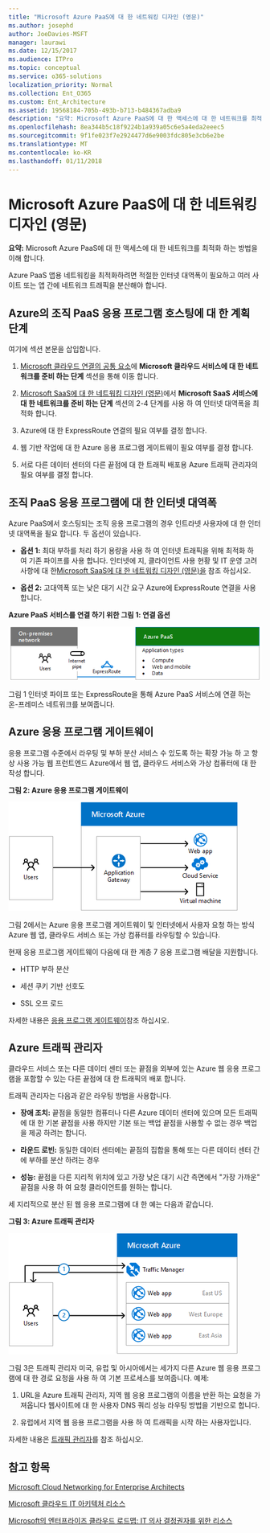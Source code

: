 ```yaml
---
title: "Microsoft Azure PaaS에 대 한 네트워킹 디자인 (영문)"
ms.author: josephd
author: JoeDavies-MSFT
manager: laurawi
ms.date: 12/15/2017
ms.audience: ITPro
ms.topic: conceptual
ms.service: o365-solutions
localization_priority: Normal
ms.collection: Ent_O365
ms.custom: Ent_Architecture
ms.assetid: 19568184-705b-493b-b713-b484367adba9
description: "요약: Microsoft Azure PaaS에 대 한 액세스에 대 한 네트워크를 최적화 하는 방법을 이해 합니다."
ms.openlocfilehash: 8ea344b5c18f9224b1a939a05c6e5a4eda2eeec5
ms.sourcegitcommit: 9f1fe023f7e2924477d6e9003fdc805e3cb6e2be
ms.translationtype: MT
ms.contentlocale: ko-KR
ms.lasthandoff: 01/11/2018
---
```

# <a name="designing-networking-for-microsoft-azure-paas"></a>Microsoft Azure PaaS에 대 한 네트워킹 디자인 (영문)

 **요약:** Microsoft Azure PaaS에 대 한 액세스에 대 한 네트워크를 최적화 하는 방법을 이해 합니다.
  
Azure PaaS 앱용 네트워킹을 최적화하려면 적절한 인터넷 대역폭이 필요하고 여러 사이트 또는 앱 간에 네트워크 트래픽을 분산해야 합니다.
  
## <a name="planning-steps-for-hosting-organization-paas-applications-in-azure"></a>Azure의 조직 PaaS 응용 프로그램 호스팅에 대 한 계획 단계

여기에 섹션 본문을 삽입합니다.
  
1. [Microsoft 클라우드 연결의 공통 요소](common-elements-of-microsoft-cloud-connectivity.md)에 **Microsoft 클라우드 서비스에 대 한 네트워크를 준비 하는 단계** 섹션을 통해 이동 합니다.
    
2. [Microsoft SaaS에 대 한 네트워킹 디자인 (영문)](designing-networking-for-microsoft-saas.md)에서 **Microsoft SaaS 서비스에 대 한 네트워크를 준비 하는 단계** 섹션의 2-4 단계를 사용 하 여 인터넷 대역폭을 최적화 합니다.
    
3. Azure에 대 한 ExpressRoute 연결의 필요 여부를 결정 합니다.
    
4. 웹 기반 작업에 대 한 Azure 응용 프로그램 게이트웨이 필요 여부를 결정 합니다.
    
5. 서로 다른 데이터 센터의 다른 끝점에 대 한 트래픽 배포용 Azure 트래픽 관리자의 필요 여부를 결정 합니다.
    
## <a name="internet-bandwidth-for-organization-paas-applications"></a>조직 PaaS 응용 프로그램에 대 한 인터넷 대역폭

Azure PaaS에서 호스팅되는 조직 응용 프로그램의 경우 인트라넷 사용자에 대 한 인터넷 대역폭을 필요 합니다. 두 옵션이 있습니다.
  
- **옵션 1:** 최대 부하를 처리 하기 용량을 사용 하 여 인터넷 트래픽을 위해 최적화 하 여 기존 파이프를 사용 합니다. 인터넷에 지, 클라이언트 사용 현황 및 IT 운영 고려 사항에 대 한[Microsoft SaaS에 대 한 네트워킹 디자인 (영문)을](designing-networking-for-microsoft-saas.md) 참조 하십시오.
    
- **옵션 2:** 고대역폭 또는 낮은 대기 시간 요구 Azure에 ExpressRoute 연결을 사용 합니다.
    
**Azure PaaS 서비스를 연결 하기 위한 그림 1: 연결 옵션**

![그림 1: Azure PaaS 서비스에 대한 연결 옵션](images/Network_Poster/PaaS1.png)
  
그림 1 인터넷 파이프 또는 ExpressRoute을 통해 Azure PaaS 서비스에 연결 하는 온-프레미스 네트워크를 보여줍니다.
  
## <a name="azure-application-gateway"></a>Azure 응용 프로그램 게이트웨이

응용 프로그램 수준에서 라우팅 및 부하 분산 서비스 수 있도록 하는 확장 가능 하 고 항상 사용 가능 웹 프런트엔드 Azure에서 웹 앱, 클라우드 서비스와 가상 컴퓨터에 대 한 작성 합니다. 
  
**그림 2: Azure 응용 프로그램 게이트웨이**

![그림 2: Azure 응용 프로그램 Gateway 서비스](images/Network_Poster/PaaS2.png)
  
그림 2에서는 Azure 응용 프로그램 게이트웨이 및 인터넷에서 사용자 요청 하는 방식 Azure 웹 앱, 클라우드 서비스 또는 가상 컴퓨터를 라우팅할 수 있습니다.
  
현재 응용 프로그램 게이트웨이 다음에 대 한 계층 7 응용 프로그램 배달을 지원합니다.
  
- HTTP 부하 분산
    
- 세션 쿠키 기반 선호도
    
- SSL 오프 로드
    
자세한 내용은 [응용 프로그램 게이트웨이](https://docs.microsoft.com/azure/application-gateway/application-gateway-introduction)참조 하십시오.
  
## <a name="azure-traffic-manager"></a>Azure 트래픽 관리자

클라우드 서비스 또는 다른 데이터 센터 또는 끝점을 외부에 있는 Azure 웹 응용 프로그램을 포함할 수 있는 다른 끝점에 대 한 트래픽의 배포 합니다.
  
트래픽 관리자는 다음과 같은 라우팅 방법을 사용합니다.
  
- **장애 조치:** 끝점을 동일한 컴퓨터나 다른 Azure 데이터 센터에 있으며 모든 트래픽에 대 한 기본 끝점을 사용 하지만 기본 또는 백업 끝점을 사용할 수 없는 경우 백업을 제공 하려는 합니다.
    
- **라운드 로빈:** 동일한 데이터 센터에는 끝점의 집합을 통해 또는 다른 데이터 센터 간에 부하를 분산 하려는 경우
    
- **성능:** 끝점을 다른 지리적 위치에 있고 가장 낮은 대기 시간 측면에서 "가장 가까운" 끝점을 사용 하 여 요청 클라이언트를 원하는 합니다.
    
세 지리적으로 분산 된 웹 응용 프로그램에 대 한 예는 다음과 같습니다.
  
**그림 3: Azure 트래픽 관리자**

![그림 3: Azure 트래픽 관리자](images/Network_Poster/PaaS3.png)
  
그림 3은 트래픽 관리자 미국, 유럽 및 아시아에서는 세가지 다른 Azure 웹 응용 프로그램에 대 한 경로 요청을 사용 하 여 기본 프로세스를 보여줍니다. 예제:
  
1. URL을 Azure 트래픽 관리자, 지역 웹 응용 프로그램의 이름을 반환 하는 요청을 가져옵니다 웹사이트에 대 한 사용자 DNS 쿼리 성능 라우팅 방법을 기반으로 합니다.
    
2. 유럽에서 지역 웹 응용 프로그램을 사용 하 여 트래픽을 시작 하는 사용자입니다.
    
자세한 내용은 [트래픽 관리자](https://docs.microsoft.com/azure/traffic-manager/traffic-manager-overview)를 참조 하십시오.
  
## <a name="see-also"></a>참고 항목

[Microsoft Cloud Networking for Enterprise Architects](microsoft-cloud-networking-for-enterprise-architects.md)
  
[Microsoft 클라우드 IT 아키텍처 리소스](microsoft-cloud-it-architecture-resources.md)

[Microsoft의 엔터프라이즈 클라우드 로드맵: IT 의사 결정권자를 위한 리소스](https://sway.com/FJ2xsyWtkJc2taRD)




